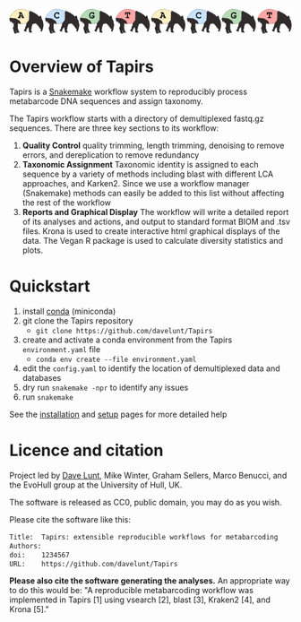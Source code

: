 ![tapirs_logo](./images/tapirs_seq.png)

# Overview of Tapirs

Tapirs is a [Snakemake](snakemake.readthedocs.io) workflow system to reproducibly process metabarcode DNA sequences and assign taxonomy.

The Tapirs workflow starts with a directory of demultiplexed fastq.gz sequences. There are three key sections to its workflow:

1. **Quality Control** quality trimming, length trimming, denoising to remove errors, and dereplication to remove redundancy
2. **Taxonomic Assignment** Taxonomic identity is assigned to each sequence by a variety of methods including blast with different LCA approaches, and Karken2. Since we use a workflow manager (Snakemake) methods can easily be added to this list without affecting the rest of the workflow
3. **Reports and Graphical Display** The workflow will write a detailed report of its analyses and actions, and output to standard format BIOM and .tsv files. Krona is used to create interactive html graphical displays of the data. The Vegan R package is used to calculate diversity statistics and plots.

# Quickstart

1. install [conda](https://docs.conda.io/projects/conda/en/latest/user-guide/install/) (miniconda)
2. git clone the Tapirs repository
    - `git clone https://github.com/davelunt/Tapirs`
3. create and activate a conda environment from the Tapirs `environment.yaml` file
    - `conda env create --file environment.yaml`
4. edit the `config.yaml` to identify the location of demultiplexed data and databases
5. dry run `snakemake -npr` to identify any issues
6. run `snakemake`

See the [installation](How-To-Guide/installation.md) and [setup](How-To-Guide/setup.md) pages for more detailed help

# Licence and citation

Project led by [Dave Lunt](https://davelunt.net), Mike Winter, Graham Sellers, Marco Benucci, and the EvoHull group at the University of Hull, UK.

The software is released as CC0, public domain, you may do as you wish.

Please cite the software like this:
```
Title:  Tapirs: extensible reproducible workflows for metabarcoding
Authors:
doi:    1234567
URL:    https://github.com/davelunt/Tapirs
```

**Please also cite the software generating the analyses.** An appropriate way to do this would be: "A reproducible metabarcoding workflow was implemented in Tapirs [1] using vsearch [2], blast [3], Kraken2 [4], and Krona [5]."
